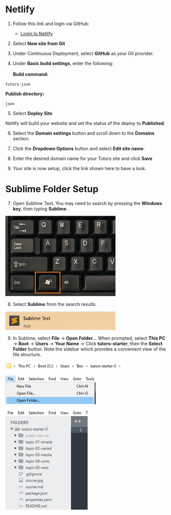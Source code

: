 # Netlify

1. Follow this link and login via GitHub:
    - [Login to Netlify](https://netlify.com)
2. Select **New site from Git**

3. Under Continuous Deployment, select **GitHub** as your Git provider.

4. Under **Basic build settings**, enter the following:<br /><br />**Build command:**
  ~~~
  tutors-json
  ~~~
  **Publish directory:**
  ~~~
  json
  ~~~

5. Select **Deploy Site**

Netlify will build your website and set the status of the deploy to **Published**.

6. Select the **Domain settings** button and scroll down to the **Domains** section.

7. Click the **Dropdown Options** button and select **Edit site name**.

8. Enter the desired domain name for your Tutors site and click **Save**

9. Your site is now setup, click the link shown here to have a look.

# Sublime Folder Setup  

7. Open Sublime Text. You may need to search by pressing the **Windows key**, then typing **Sublime**.

  ![The Windows Key](img/windows-keyboard.jpg)

8. Select **Sublime** from the search results. 

  ![Sublime Logo](img/17-search-for-sub.png)

9. In Sublime, select **File** -> **Open Folder..**. When prompted, select **This PC** -> **Boot** -> **Users** -> **Your Name** -> Click **tutors-starter**, then the **Select Folder** button. Note the sidebar which provides a convenient view of the file structure.

  ![Path to Tutors](img/25-path.png)

  ![Open Folder Menu](img/18-sublime-open-folder.png)

  ![Sublime Sidebar](img/20-sublime-sidebar.png)